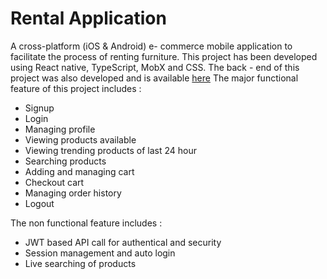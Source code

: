 # Rental Application
A cross-platform (iOS & Android) e- commerce mobile application to facilitate the process of renting furniture. This project has been developed using React native, TypeScript, MobX and CSS. The back - end of this project was also developed and is available [here](https://github.com/manas-github/rental-serverapp-springboot "Rental Application Backend")
The major functional feature of this project includes :
  - Signup
  - Login
  - Managing profile
  - Viewing products available
  - Viewing trending products of last 24 hour
  - Searching products
  - Adding and managing cart
  - Checkout cart
  - Managing order history
  - Logout
  
 The non functional feature includes :
  - JWT based API call for authentical and security
  - Session management and auto login
  - Live searching of products
  
  
  
